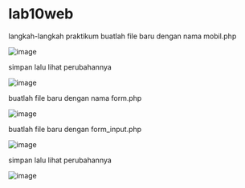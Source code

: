 # lab10web

langkah-langkah praktikum
buatlah file baru dengan nama mobil.php

![image](https://user-images.githubusercontent.com/56473376/121701172-d5a61c00-cafa-11eb-9eab-5af08c8c8850.png)

simpan lalu lihat perubahannya 

![image](https://user-images.githubusercontent.com/56473376/121701252-e787bf00-cafa-11eb-8cf9-220e540d6214.png)


buatlah file baru dengan nama form.php 

![image](https://user-images.githubusercontent.com/56473376/121701420-169e3080-cafb-11eb-9776-da7380201856.png)

buatlah file baru dengan form_input.php

![image](https://user-images.githubusercontent.com/56473376/121701531-3170a500-cafb-11eb-9739-cfad81ee1ed9.png)


simpan lalu lihat perubahannya 


![image](https://user-images.githubusercontent.com/56473376/121701579-3f262a80-cafb-11eb-8bb8-e6c5a1901c84.png)
